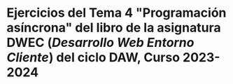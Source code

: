 # Ejercicios del Tema 4 "Programación asíncrona"  del libro de la asignatura **DWEC** (*Desarrollo Web Entorno Cliente*) del ciclo DAW, Curso 2023-2024
